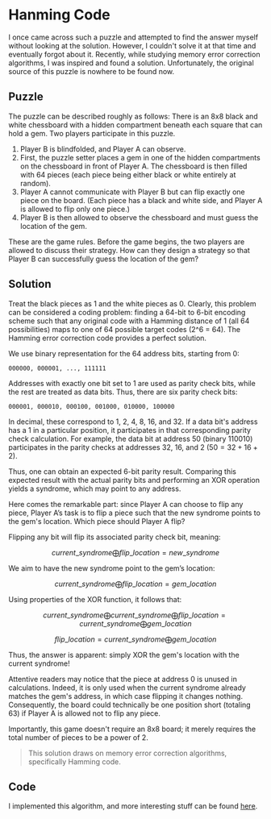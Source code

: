 # Hanming Code

I once came across such a puzzle and attempted to find the answer myself without looking at the solution. However, I couldn't solve it at that time and eventually forgot about it. Recently, while studying memory error correction algorithms, I was inspired and found a solution. Unfortunately, the original source of this puzzle is nowhere to be found now.

## Puzzle

The puzzle can be described roughly as follows:
There is an 8x8 black and white chessboard with a hidden compartment beneath each square that can hold a gem. Two players participate in this puzzle.

1. Player B is blindfolded, and Player A can observe.
2. First, the puzzle setter places a gem in one of the hidden compartments on the chessboard in front of Player A. The chessboard is then filled with 64 pieces (each piece being either black or white entirely at random).
3. Player A cannot communicate with Player B but can flip exactly one piece on the board. (Each piece has a black and white side, and Player A is allowed to flip only one piece.)
4. Player B is then allowed to observe the chessboard and must guess the location of the gem.

These are the game rules. Before the game begins, the two players are allowed to discuss their strategy. How can they design a strategy so that Player B can successfully guess the location of the gem?

## Solution

Treat the black pieces as 1 and the white pieces as 0. Clearly, this problem can be considered a coding problem: finding a 64-bit to 6-bit encoding scheme such that any original code with a Hamming distance of 1 (all 64 possibilities) maps to one of 64 possible target codes (2^6 = 64). The Hamming error correction code provides a perfect solution.

We use binary representation for the 64 address bits, starting from 0:

```
000000, 000001, ..., 111111
```

Addresses with exactly one bit set to 1 are used as parity check bits, while the rest are treated as data bits. Thus, there are six parity check bits:

```
000001, 000010, 000100, 001000, 010000, 100000
```

In decimal, these correspond to 1, 2, 4, 8, 16, and 32. If a data bit's address has a 1 in a particular position, it participates in that corresponding parity check calculation. For example, the data bit at address 50 (binary 110010) participates in the parity checks at addresses 32, 16, and 2 ($50 = 32 + 16 + 2$).

Thus, one can obtain an expected 6-bit parity result. Comparing this expected result with the actual parity bits and performing an XOR operation yields a syndrome, which may point to any address.

Here comes the remarkable part: since Player A can choose to flip any piece, Player A’s task is to flip a piece such that the new syndrome points to the gem's location. Which piece should Player A flip?

Flipping any bit will flip its associated parity check bit, meaning:

$$
current\_syndrome \bigoplus flip\_location = new\_syndrome
$$

We aim to have the new syndrome point to the gem’s location:

$$
current\_syndrome \bigoplus flip\_location = gem\_location
$$

Using properties of the XOR function, it follows that:

$$
current\_syndrome \bigoplus current\_syndrome \bigoplus flip\_location = current\_syndrome \bigoplus gem\_location
$$

$$
flip\_location = current\_syndrome \bigoplus gem\_location
$$

Thus, the answer is apparent: simply XOR the gem's location with the current syndrome!

Attentive readers may notice that the piece at address 0 is unused in calculations. Indeed, it is only used when the current syndrome already matches the gem's address, in which case flipping it changes nothing. Consequently, the board could technically be one position short (totaling 63) if Player A is allowed not to flip any piece.

Importantly, this game doesn't require an 8x8 board; it merely requires the total number of pieces to be a power of 2.

> This solution draws on memory error correction algorithms, specifically Hamming code.

## Code

I implemented this algorithm, and more interesting stuff can be found [here](https://github.com/caoqiming/gem-and-chessboard-puzzle).
